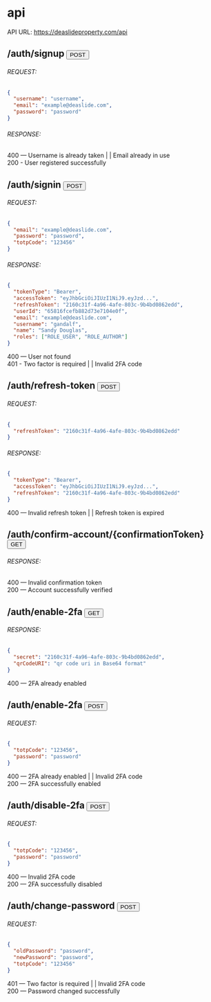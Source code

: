# api
API URL: https://deaslideproperty.com/api

## /auth/signup <button>POST</button>
###### REQUEST:
```json
{
  "username": "username",
  "email": "example@deaslide.com",
  "password": "password"
}
```
###### RESPONSE:
400 — Username is already taken  | |  Email already in use <br />
200 - User registered successfully

## /auth/signin <button>POST</button>
###### REQUEST:
```json
{
  "email": "example@deaslide.com",
  "password": "password",
  "totpCode": "123456"
}
```
###### RESPONSE:
```json
{
  "tokenType": "Bearer",
  "accessToken": "eyJhbGciOiJIUzI1NiJ9.eyJzd...",
  "refreshToken": "2160c31f-4a96-4afe-803c-9b4bd0862edd",
  "userId": "65816fcefb882d73e7104e0f",
  "email": "example@deaslide.com",
  "username": "gandalf",
  "name": "Sandy Douglas",
  "roles": ["ROLE_USER", "ROLE_AUTHOR"]
}
```
400 — User not found <br />
401 - Two factor is required  | |  Invalid 2FA code

## /auth/refresh-token <button>POST</button>
###### REQUEST:
```json
{
  "refreshToken": "2160c31f-4a96-4afe-803c-9b4bd0862edd"
}
```
###### RESPONSE:
```json
{
  "tokenType": "Bearer",
  "accessToken": "eyJhbGciOiJIUzI1NiJ9.eyJzd...",
  "refreshToken": "2160c31f-4a96-4afe-803c-9b4bd0862edd"
}
```
400 — Invalid refresh token  | |  Refresh token is expired <br />
## /auth/confirm-account/{confirmationToken} <button>GET</button>
###### RESPONSE:
400 — Invalid confirmation token <br />
200 — Account successfully verified

## /auth/enable-2fa <button>GET</button>

###### RESPONSE:
```json
{
  "secret": "2160c31f-4a96-4afe-803c-9b4bd0862edd",
  "qrCodeURI": "qr code uri in Base64 format"
}
```
400 — 2FA already enabled
## /auth/enable-2fa <button>POST</button>
###### REQUEST:
```json
{
  "totpCode": "123456",
  "password": "password"
}
```
400 — 2FA already enabled  | |  Invalid 2FA code <br />
200 — 2FA successfully enabled

## /auth/disable-2fa <button>POST</button>
###### REQUEST:
```json
{
  "totpCode": "123456",
  "password": "password"
}
```
400 — Invalid 2FA code <br />
200 — 2FA successfully disabled

## /auth/change-password <button>POST</button>
###### REQUEST:
```json
{
  "oldPassword": "password",
  "newPassword": "password",
  "totpCode": "123456"
}
```
401 — Two factor is required  | |  Invalid 2FA code <br />
200 — Password changed successfully